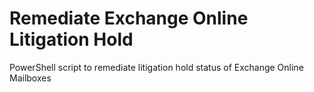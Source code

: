 # Remediate Exchange Online Litigation Hold
 PowerShell script to remediate litigation hold status of Exchange Online Mailboxes
